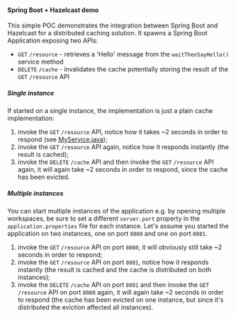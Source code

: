#### Spring Boot + Hazelcast demo
This simple POC demonstrates the integration between Spring Boot and Hazelcast for a distributed caching solution. It spawns a Spring Boot Application exposing two APIs:
- `GET` `/resource` - retrieves a 'Hello' message from the `waitThenSayHello()` service method
- `DELETE` `/cache` - invalidates the cache potentially storing the result of the `GET` `/resource` API

##### Single instance
If started on a single instance, the implementation is just a plain cache implementation:
1. invoke the `GET` `/resource` API, notice how it takes ~2 seconds in order to respond (see [MyService.java](src/main/java/com/budwhite/studying/hazelcast/demo/service/MyService.java));
2. invoke the `GET` `/resource` API again, notice how it responds instantly (the result is cached);
3. invoke the `DELETE` `/cache` API and then invoke the `GET` `/resource` API again, it will again take ~2 seconds in order to respond, since the cache has been evicted.

##### Multiple instances
You can start multiple instances of the application e.g. by opening multiple workspaces, be sure to set a different `server.port` property in the `application.properties` file for each instance. Let's assume you started the application on two instances, one on port `8080` and one on port `8081`.
1. invoke the `GET` `/resource` API on port `8080`, it will obviously still take ~2 seconds in order to respond;
1. invoke the `GET` `/resource` API on port `8081`, notice how it responds instantly (the result is cached and the cache is distributed on both instances);
3. invoke the `DELETE` `/cache` API on port `8081` and then invoke the `GET` `/resource` API on port `8080` again, it will again take ~2 seconds in order to respond (the cache has been evicted on one instance, but since it's distributed the eviction affected all instances).
